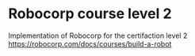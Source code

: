 # Robocorp course level 2

Implementation of Robocorp for the certifaction level 2 
https://robocorp.com/docs/courses/build-a-robot



